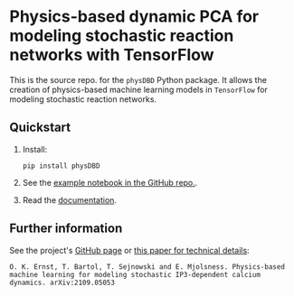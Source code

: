# Physics-based dynamic PCA for modeling stochastic reaction networks with TensorFlow

This is the source repo. for the `physDBD` Python package. It allows the creation of physics-based machine learning models in `TensorFlow` for modeling stochastic reaction networks.

## Quickstart

1. Install:
    ```
    pip install physDBD
    ```

2. See the [example notebook in the GitHub repo.](https://github.com/smrfeld/phys_dbd).

3. Read the [documentation](https://smrfeld.github.io/phys_dbd).

## Further information

See the project's [GitHub page](https://github.com/smrfeld/phys_dbd) or [this paper for technical details](https://arxiv.org/abs/2109.05053):
```
O. K. Ernst, T. Bartol, T. Sejnowski and E. Mjolsness. Physics-based machine learning for modeling stochastic IP3-dependent calcium dynamics. arXiv:2109.05053
```